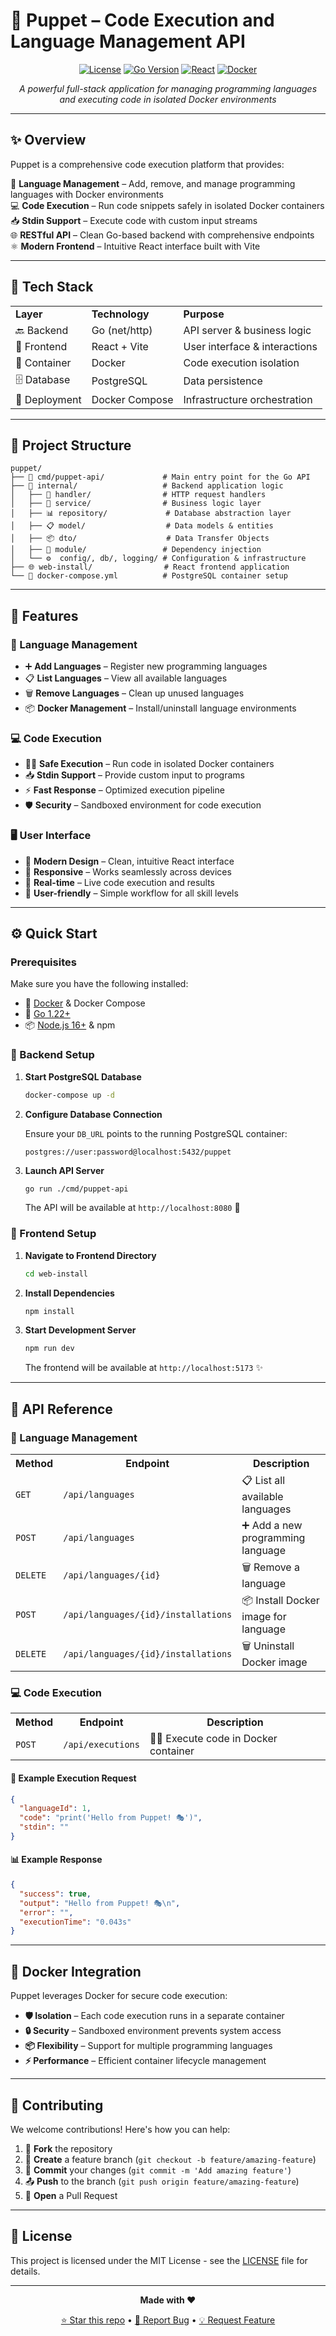 # 🧩 Puppet – Code Execution and Language Management API

<div align="center">
  
[![License](https://img.shields.io/badge/license-MIT-blue.svg)](LICENSE)
[![Go Version](https://img.shields.io/badge/go-1.22+-00ADD8.svg)](https://golang.org)
[![React](https://img.shields.io/badge/react-18+-61DAFB.svg)](https://reactjs.org)
[![Docker](https://img.shields.io/badge/docker-20+-2496ED.svg)](https://docker.com)

*A powerful full-stack application for managing programming languages and executing code in isolated Docker environments*

</div>

---

## ✨ Overview

Puppet is a comprehensive code execution platform that provides:

🔧 **Language Management** – Add, remove, and manage programming languages with Docker environments  
💻 **Code Execution** – Run code snippets safely in isolated Docker containers  
📥 **Stdin Support** – Execute code with custom input streams  
🌐 **RESTful API** – Clean Go-based backend with comprehensive endpoints  
⚛️ **Modern Frontend** – Intuitive React interface built with Vite  

---

## 🚀 Tech Stack

<table align="center">
  <tr>
    <td><strong>Layer</strong></td>
    <td><strong>Technology</strong></td>
    <td><strong>Purpose</strong></td>
  </tr>
  <tr>
    <td>🔙 Backend</td>
    <td>Go (net/http)</td>
    <td>API server & business logic</td>
  </tr>
  <tr>
    <td>🎨 Frontend</td>
    <td>React + Vite</td>
    <td>User interface & interactions</td>
  </tr>
  <tr>
    <td>🐳 Container</td>
    <td>Docker</td>
    <td>Code execution isolation</td>
  </tr>
  <tr>
    <td>🗄️ Database</td>
    <td>PostgreSQL</td>
    <td>Data persistence</td>
  </tr>
  <tr>
    <td>🚀 Deployment</td>
    <td>Docker Compose</td>
    <td>Infrastructure orchestration</td>
  </tr>
</table>

---

## 📁 Project Structure

```
puppet/
├── 🚀 cmd/puppet-api/             # Main entry point for the Go API
├── 🔧 internal/                   # Backend application logic
│   ├── 📡 handler/                # HTTP request handlers
│   ├── 🔨 service/                # Business logic layer
│   ├── 📊 repository/             # Database abstraction layer
│   ├── 📋 model/                  # Data models & entities
│   ├── 📦 dto/                    # Data Transfer Objects
│   ├── 🧩 module/                 # Dependency injection
│   └── ⚙️  config/, db/, logging/ # Configuration & infrastructure
├── 🌐 web-install/                # React frontend application
└── 🐳 docker-compose.yml          # PostgreSQL container setup
```

---

## 🌟 Features

### 🔄 Language Management
- ➕ **Add Languages** – Register new programming languages
- 📋 **List Languages** – View all available languages
- 🗑️ **Remove Languages** – Clean up unused languages
- 📦 **Docker Management** – Install/uninstall language environments

### 💻 Code Execution
- 🏃‍♂️ **Safe Execution** – Run code in isolated Docker containers
- 📥 **Stdin Support** – Provide custom input to programs
- ⚡ **Fast Response** – Optimized execution pipeline
- 🛡️ **Security** – Sandboxed environment for code execution

### 🖥️ User Interface
- 🎨 **Modern Design** – Clean, intuitive React interface
- 📱 **Responsive** – Works seamlessly across devices
- 🔄 **Real-time** – Live code execution and results
- 🎯 **User-friendly** – Simple workflow for all skill levels

---

## ⚙️ Quick Start

### Prerequisites

Make sure you have the following installed:
- 🐳 [Docker](https://docker.com) & Docker Compose
- 🐹 [Go 1.22+](https://golang.org)
- 📦 [Node.js 16+](https://nodejs.org) & npm

### 🚀 Backend Setup

1. **Start PostgreSQL Database**
   ```bash
   docker-compose up -d
   ```

2. **Configure Database Connection**
   
   Ensure your `DB_URL` points to the running PostgreSQL container:
   ```
   postgres://user:password@localhost:5432/puppet
   ```

3. **Launch API Server**
   ```bash
   go run ./cmd/puppet-api
   ```
   
   The API will be available at `http://localhost:8080` 🎉

### 🎨 Frontend Setup

1. **Navigate to Frontend Directory**
   ```bash
   cd web-install
   ```

2. **Install Dependencies**
   ```bash
   npm install
   ```

3. **Start Development Server**
   ```bash
   npm run dev
   ```
   
   The frontend will be available at `http://localhost:5173` ✨

---

## 📡 API Reference

### 🔧 Language Management

<table>
  <tr>
    <th>Method</th>
    <th>Endpoint</th>
    <th>Description</th>
  </tr>
  <tr>
    <td><code>GET</code></td>
    <td><code>/api/languages</code></td>
    <td>📋 List all available languages</td>
  </tr>
  <tr>
    <td><code>POST</code></td>
    <td><code>/api/languages</code></td>
    <td>➕ Add a new programming language</td>
  </tr>
  <tr>
    <td><code>DELETE</code></td>
    <td><code>/api/languages/{id}</code></td>
    <td>🗑️ Remove a language</td>
  </tr>
  <tr>
    <td><code>POST</code></td>
    <td><code>/api/languages/{id}/installations</code></td>
    <td>📦 Install Docker image for language</td>
  </tr>
  <tr>
    <td><code>DELETE</code></td>
    <td><code>/api/languages/{id}/installations</code></td>
    <td>🗑️ Uninstall Docker image</td>
  </tr>
</table>

### 💻 Code Execution

<table>
  <tr>
    <th>Method</th>
    <th>Endpoint</th>
    <th>Description</th>
  </tr>
  <tr>
    <td><code>POST</code></td>
    <td><code>/api/executions</code></td>
    <td>🏃‍♂️ Execute code in Docker container</td>
  </tr>
</table>

#### 📝 Example Execution Request

```json
{
  "languageId": 1,
  "code": "print('Hello from Puppet! 🎭')",
  "stdin": ""
}
```

#### 📊 Example Response

```json
{
  "success": true,
  "output": "Hello from Puppet! 🎭\n",
  "error": "",
  "executionTime": "0.043s"
}
```

---

## 🐳 Docker Integration

Puppet leverages Docker for secure code execution:

- **🛡️ Isolation** – Each code execution runs in a separate container
- **🔒 Security** – Sandboxed environment prevents system access
- **📦 Flexibility** – Support for multiple programming languages
- **⚡ Performance** – Efficient container lifecycle management

---

## 🤝 Contributing

We welcome contributions! Here's how you can help:

1. 🍴 **Fork** the repository
2. 🌿 **Create** a feature branch (`git checkout -b feature/amazing-feature`)
3. 💾 **Commit** your changes (`git commit -m 'Add amazing feature'`)
4. 📤 **Push** to the branch (`git push origin feature/amazing-feature`)
5. 🔄 **Open** a Pull Request

---

## 📄 License

This project is licensed under the MIT License - see the [LICENSE](LICENSE) file for details.

---
<div align="center">
<b>Made with ❤️</b>

[⭐ Star this repo](../../stargazers) • [🐛 Report Bug](../../issues) • [💡 Request Feature](../../issues)

</div>
